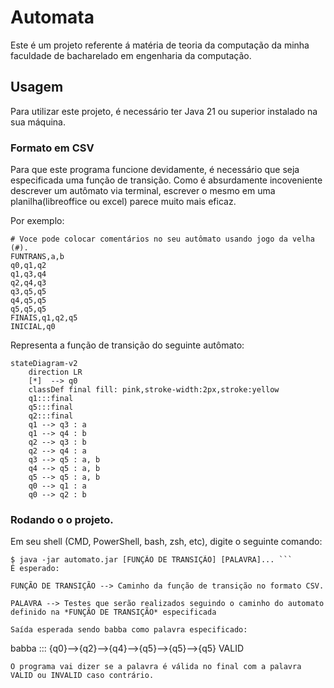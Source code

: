 # Automata
Este é um projeto referente á matéria de teoria da computação da minha faculdade de bacharelado em engenharia da computação.

## Usagem
Para utilizar este projeto, é necessário ter Java 21 ou superior instalado na sua máquina.

### Formato em CSV
Para que este programa funcione devidamente, é necessário que seja especificada uma função de transição.
Como é absurdamente incoveniente descrever um autômato via terminal, escrever o mesmo em uma planilha(libreoffice ou excel) parece muito mais eficaz.

Por exemplo:

```
# Voce pode colocar comentários no seu autômato usando jogo da velha (#).
FUNTRANS,a,b
q0,q1,q2
q1,q3,q4
q2,q4,q3
q3,q5,q5
q4,q5,q5
q5,q5,q5
FINAIS,q1,q2,q5
INICIAL,q0
```
Representa a função de transição do seguinte autômato:
```mermaid
stateDiagram-v2
    direction LR
    [*]  --> q0
    classDef final fill: pink,stroke-width:2px,stroke:yellow
    q1:::final
    q5:::final
    q2:::final
    q1 --> q3 : a
    q1 --> q4 : b
    q2 --> q3 : b
    q2 --> q4 : a
    q3 --> q5 : a, b
    q4 --> q5 : a, b
    q5 --> q5 : a, b
    q0 --> q1 : a
    q0 --> q2 : b
```

### Rodando o o projeto.
Em seu shell (CMD, PowerShell, bash, zsh, etc), digite o seguinte comando:

```
$ java -jar automato.jar [FUNÇÃO DE TRANSIÇÃO] [PALAVRA]... ```
É esperado:

FUNÇÃO DE TRANSIÇÃO --> Caminho da função de transição no formato CSV.

PALAVRA --> Testes que serão realizados seguindo o caminho do automato definido na *FUNÇÃO DE TRANSIÇÃO* especificada

Saída esperada sendo babba como palavra especificado:
```
babba ::: {q0}-->{q2}-->{q4}-->{q5}-->{q5}-->{q5} VALID
```
O programa vai dizer se a palavra é válida no final com a palavra VALID ou INVALID caso contrário.

